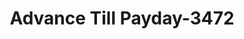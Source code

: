 ---
f_zip-code: 39564
f_state-code: MS
title: Advance Till Payday-3472
f_phone: 228-872-1350
f_city-only: Ocean Springs
f_address: 1109 Washington Avenue Ocean Springs
f_location-unique-id: '3472'
slug: advance-till-payday-3472
updated-on: '2024-05-30T13:46:58.046Z'
created-on: '2024-05-30T13:36:59.803Z'
published-on: '2024-05-30T13:54:32.469Z'
f_city-state: cms/city/ocean-springs-ms.md
f_company: cms/company/advance-till-payday.md
f_state: cms/state/mississippi.md
layout: '[payday-loan].html'
tags: payday-loan
---